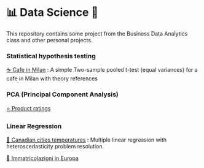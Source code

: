 # 📊 Data Science 🧪
This repository contains some project from the Business Data Analytics class and other personal projects.


### Statistical hypothesis testing 
[:coffee: Cafe in Milan](/Pages/cafe-in-Milan.md)
: A simple Two-sample pooled t-test (equal variances) for a cafe in Milan with theory references 

### PCA (Principal Component Analysis)
[:star: Product ratings](/Pages/Product_ratings.md)

### Linear Regression
[:maple_leaf: Canadian cities temperatures](/Pages/Canadian-cities-temperatures.md) : Multiple linear regression with heteroscedasticity problem resolution.

[:car: Immatricolazioni in Europa](/Pages/Immatricolazioni-in-Europa.md)

